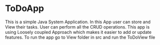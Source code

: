# ToDoApp
This is a simple Java System Application. In this App user can store and View their tasks. User can perform all the CRUD operations. This app is using Loosely coupled Approach which makes it easier to add or update features. To run the app go to View folder in src and run the ToDoView file
